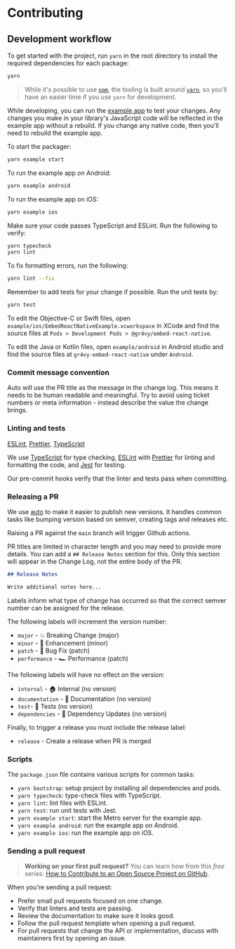 # Contributing

## Development workflow

To get started with the project, run `yarn` in the root directory to install the required dependencies for each package:

```sh
yarn
```

> While it's possible to use [`npm`](https://github.com/npm/cli), the tooling is built around [`yarn`](https://classic.yarnpkg.com/), so you'll have an easier time if you use `yarn` for development.

While developing, you can run the [example app](/example/) to test your changes. Any changes you make in your library's JavaScript code will be reflected in the example app without a rebuild. If you change any native code, then you'll need to rebuild the example app.

To start the packager:

```sh
yarn example start
```

To run the example app on Android:

```sh
yarn example android
```

To run the example app on iOS:

```sh
yarn example ios
```

Make sure your code passes TypeScript and ESLint. Run the following to verify:

```sh
yarn typecheck
yarn lint
```

To fix formatting errors, run the following:

```sh
yarn lint --fix
```

Remember to add tests for your change if possible. Run the unit tests by:

```sh
yarn test
```

To edit the Objective-C or Swift files, open `example/ios/EmbedReactNativeExample.xcworkspace` in XCode and find the source files at `Pods > Development Pods > @gr4vy/embed-react-native`.

To edit the Java or Kotlin files, open `example/android` in Android studio and find the source files at `gr4vy-embed-react-native` under `Android`.

### Commit message convention

Auto will use the PR title as the message in the change log. This means it needs to be human readable and meaningful. Try to avoid using ticket numbers or meta information - instead describe the value the change brings.

### Linting and tests

[ESLint](https://eslint.org/), [Prettier](https://prettier.io/), [TypeScript](https://www.typescriptlang.org/)

We use [TypeScript](https://www.typescriptlang.org/) for type checking, [ESLint](https://eslint.org/) with [Prettier](https://prettier.io/) for linting and formatting the code, and [Jest](https://jestjs.io/) for testing.

Our pre-commit hooks verify that the linter and tests pass when committing.

### Releasing a PR

We use [auto](https://github.com/intuit/auto) to make it easier to publish new versions. It handles common tasks like bumping version based on semver, creating tags and releases etc.

Raising a PR against the `main` branch will trigger Github actions.

PR titles are limited in character length and you may need to provide more details. You can add a `## Release Notes` section for this. Only this section will appear in the Change Log, not the entire body of the PR.

```md
## Release Notes

Write additional notes here...
```

Labels inform what type of change has occurred so that the correct semver number can be assigned for the release.

The following labels will increment the version number:

- `major` - 💥 Breaking Change (major)
- `minor` - 🚀 Enhancement (minor)
- `patch` - 🐛 Bug Fix (patch)
- `performance` - 🏎 Performance (patch)

The following labels will have no effect on the version:

- `internal` - 🏠 Internal (no version)
- `documentation` - 📝 Documentation (no version)
- `test`- 🧪 Tests (no version)
- `dependencies` - 🔩 Dependency Updates (no version)

Finally, to trigger a release you must include the release label:

- `release` - Create a release when PR is merged

### Scripts

The `package.json` file contains various scripts for common tasks:

- `yarn bootstrap`: setup project by installing all dependencies and pods.
- `yarn typecheck`: type-check files with TypeScript.
- `yarn lint`: lint files with ESLint.
- `yarn test`: run unit tests with Jest.
- `yarn example start`: start the Metro server for the example app.
- `yarn example android`: run the example app on Android.
- `yarn example ios`: run the example app on iOS.

### Sending a pull request

> **Working on your first pull request?** You can learn how from this _free_ series: [How to Contribute to an Open Source Project on GitHub](https://app.egghead.io/playlists/how-to-contribute-to-an-open-source-project-on-github).

When you're sending a pull request:

- Prefer small pull requests focused on one change.
- Verify that linters and tests are passing.
- Review the documentation to make sure it looks good.
- Follow the pull request template when opening a pull request.
- For pull requests that change the API or implementation, discuss with maintainers first by opening an issue.
